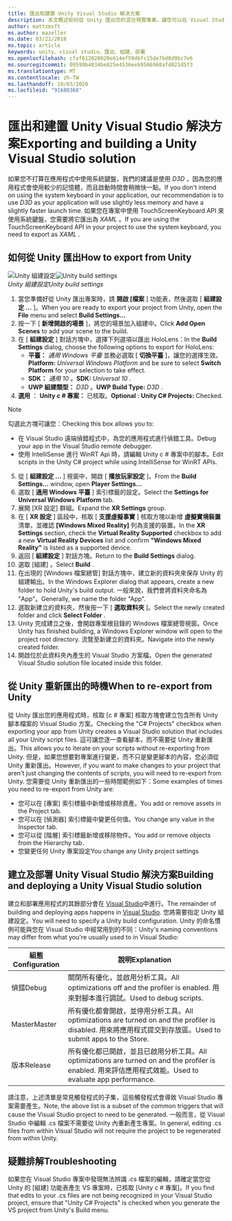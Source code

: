 ```yaml
---
title: 匯出和建置 Unity Visual Studio 解決方案
description: 本文概述如何從 Unity 匯出您的混合現實專案，讓您可以在 Visual Studio 中建立和部署。
author: mattzmsft
ms.author: mazeller
ms.date: 03/21/2018
ms.topic: article
keywords: unity、visual studio、匯出、組建、部署
ms.openlocfilehash: cfaf812020020e614ef59dbfc15de7bd0d9bc7e6
ms.sourcegitcommit: 09599b4034be825e4536eeb9566968afd021d5f3
ms.translationtype: MT
ms.contentlocale: zh-TW
ms.lasthandoff: 10/03/2020
ms.locfileid: "91680368"
---
```

# <a name="exporting-and-building-a-unity-visual-studio-solution"></a><span data-ttu-id="2eb80-104">匯出和建置 Unity Visual Studio 解決方案</span><span class="sxs-lookup"><span data-stu-id="2eb80-104">Exporting and building a Unity Visual Studio solution</span></span>

<span data-ttu-id="2eb80-105">如果您不打算在應用程式中使用系統鍵盤，我們的建議是使用 *D3D* ，因為您的應用程式會使用較少的記憶體，而且啟動時間會稍微快一點。</span><span class="sxs-lookup"><span data-stu-id="2eb80-105">If you don't intend on using the system keyboard in your application, our recommendation is to use *D3D* as your application will use slightly less memory and have a slightly faster launch time.</span></span> <span data-ttu-id="2eb80-106">如果您在專案中使用 TouchScreenKeyboard API 來使用系統鍵盤，您需要將它匯出為 *XAML* 。</span><span class="sxs-lookup"><span data-stu-id="2eb80-106">If you are using the TouchScreenKeyboard API in your project to use the system keyboard, you need to export as *XAML* .</span></span>

## <a name="how-to-export-from-unity"></a><span data-ttu-id="2eb80-107">如何從 Unity 匯出</span><span class="sxs-lookup"><span data-stu-id="2eb80-107">How to export from Unity</span></span>

<span data-ttu-id="2eb80-108">![Unity 組建設定](images/unitybuildsettings-300px.png)</span><span class="sxs-lookup"><span data-stu-id="2eb80-108">![Unity build settings](images/unitybuildsettings-300px.png)</span></span><br>
<span data-ttu-id="2eb80-109">*Unity 組建設定*</span><span class="sxs-lookup"><span data-stu-id="2eb80-109">*Unity build settings*</span></span>

1. <span data-ttu-id="2eb80-110">當您準備好從 Unity 匯出專案時，請 **開啟 [檔案** ] 功能表，然後選取 [ **組建設定 ...** ]。</span><span class="sxs-lookup"><span data-stu-id="2eb80-110">When you are ready to export your project from Unity, open the **File** menu and select **Build Settings...**</span></span>
2. <span data-ttu-id="2eb80-111">按一下 [ **新增開啟的場景** ]，將您的場景加入組建中。</span><span class="sxs-lookup"><span data-stu-id="2eb80-111">Click **Add Open Scenes** to add your scene to the build.</span></span>
3. <span data-ttu-id="2eb80-112">在 [ **組建設定** ] 對話方塊中，選擇下列選項以匯出 HoloLens：</span><span class="sxs-lookup"><span data-stu-id="2eb80-112">In the **Build Settings** dialog, choose the following options to export for HoloLens:</span></span>
   * <span data-ttu-id="2eb80-113">**平臺：** *通用 Windows 平臺* 並務必選取 [ **切換平臺** ]，讓您的選擇生效。</span><span class="sxs-lookup"><span data-stu-id="2eb80-113">**Platform:** *Universal Windows Platform* and be sure to select **Switch Platform** for your selection to take effect.</span></span>
   * <span data-ttu-id="2eb80-114">**SDK：** *通用 10* 。</span><span class="sxs-lookup"><span data-stu-id="2eb80-114">**SDK:** *Universal 10* .</span></span>
   * <span data-ttu-id="2eb80-115">**UWP 組建類型：** *D3D* 。</span><span class="sxs-lookup"><span data-stu-id="2eb80-115">**UWP Build Type:** *D3D* .</span></span>
4. <span data-ttu-id="2eb80-116">**選用** ： **Unity c # 專案：** 已核取。</span><span class="sxs-lookup"><span data-stu-id="2eb80-116">**Optional** : **Unity C# Projects:** Checked.</span></span>

>[!NOTE]
><span data-ttu-id="2eb80-117">勾選此方塊可讓您：</span><span class="sxs-lookup"><span data-stu-id="2eb80-117">Checking this box allows you to:</span></span>
>* <span data-ttu-id="2eb80-118">在 Visual Studio 遠端偵錯程式中，為您的應用程式進行偵錯工具。</span><span class="sxs-lookup"><span data-stu-id="2eb80-118">Debug your app in the Visual Studio remote debugger.</span></span>
>* <span data-ttu-id="2eb80-119">使用 IntelliSense 進行 WinRT Api 時，請編輯 Unity c # 專案中的腳本。</span><span class="sxs-lookup"><span data-stu-id="2eb80-119">Edit scripts in the Unity C# project while using IntelliSense for WinRT APIs.</span></span>

5. <span data-ttu-id="2eb80-120">從 [ **組建設定 ...** ] 視窗中，開啟 [ **播放玩家設定** ]。</span><span class="sxs-lookup"><span data-stu-id="2eb80-120">From the **Build Settings...** window, open **Player Settings...**</span></span>
6. <span data-ttu-id="2eb80-121">選取 [ **通用 Windows 平臺** ] 索引標籤的設定。</span><span class="sxs-lookup"><span data-stu-id="2eb80-121">Select the **Settings for Universal Windows Platform** tab.</span></span>
7. <span data-ttu-id="2eb80-122">展開 [XR 設定] 群組。</span><span class="sxs-lookup"><span data-stu-id="2eb80-122">Expand the **XR Settings** group.</span></span>
8. <span data-ttu-id="2eb80-123">在 [ **XR 設定** ] 區段中，核取 [ **支援虛擬事實** ] 核取方塊以新增 **虛擬實境裝置** 清單，並確認 **[Windows Mixed Reality]** 列為支援的裝置。</span><span class="sxs-lookup"><span data-stu-id="2eb80-123">In the **XR Settings** section, check the **Virtual Reality Supported** checkbox to add a new **Virtual Reality Devices** list and confirm **"Windows Mixed Reality"** is listed as a supported device.</span></span>
9. <span data-ttu-id="2eb80-124">返回 [ **組建設定** ] 對話方塊。</span><span class="sxs-lookup"><span data-stu-id="2eb80-124">Return to the **Build Settings** dialog.</span></span>
10. <span data-ttu-id="2eb80-125">選取 [組建]  。</span><span class="sxs-lookup"><span data-stu-id="2eb80-125">Select **Build** .</span></span>
11. <span data-ttu-id="2eb80-126">在出現的 [Windows 檔案總管] 對話方塊中，建立新的資料夾來保存 Unity 的組建輸出。</span><span class="sxs-lookup"><span data-stu-id="2eb80-126">In the Windows Explorer dialog that appears, create a new folder to hold Unity's build output.</span></span> <span data-ttu-id="2eb80-127">一般來說，我們會將資料夾命名為 "App"。</span><span class="sxs-lookup"><span data-stu-id="2eb80-127">Generally, we name the folder "App".</span></span>
12. <span data-ttu-id="2eb80-128">選取新建立的資料夾，然後按一下 [ **選取資料夾** ]。</span><span class="sxs-lookup"><span data-stu-id="2eb80-128">Select the newly created folder and click **Select Folder** .</span></span>
13. <span data-ttu-id="2eb80-129">Unity 完成建立之後，會開啟專案根目錄的 Windows 檔案總管視窗。</span><span class="sxs-lookup"><span data-stu-id="2eb80-129">Once Unity has finished building, a Windows Explorer window will open to the project root directory.</span></span> <span data-ttu-id="2eb80-130">流覽至新建立的資料夾。</span><span class="sxs-lookup"><span data-stu-id="2eb80-130">Navigate into the newly created folder.</span></span>
14. <span data-ttu-id="2eb80-131">開啟位於此資料夾內產生的 Visual Studio 方案檔。</span><span class="sxs-lookup"><span data-stu-id="2eb80-131">Open the generated Visual Studio solution file located inside this folder.</span></span>

## <a name="when-to-re-export-from-unity"></a><span data-ttu-id="2eb80-132">從 Unity 重新匯出的時機</span><span class="sxs-lookup"><span data-stu-id="2eb80-132">When to re-export from Unity</span></span>

<span data-ttu-id="2eb80-133">從 Unity 匯出您的應用程式時，核取 [c # 專案] 核取方塊會建立包含所有 Unity 腳本檔案的 Visual Studio 方案。</span><span class="sxs-lookup"><span data-stu-id="2eb80-133">Checking the "C# Projects" checkbox when exporting your app from Unity creates a Visual Studio solution that includes all your Unity script files.</span></span> <span data-ttu-id="2eb80-134">這可讓您逐一查看腳本，而不需要從 Unity 重新匯出。</span><span class="sxs-lookup"><span data-stu-id="2eb80-134">This allows you to iterate on your scripts without re-exporting from Unity.</span></span> <span data-ttu-id="2eb80-135">但是，如果您想要對專案進行變更，而不只是變更腳本的內容，您必須從 Unity 重新匯出。</span><span class="sxs-lookup"><span data-stu-id="2eb80-135">However, if you want to make changes to your project that aren't just changing the contents of scripts, you will need to re-export from Unity.</span></span> <span data-ttu-id="2eb80-136">您需要從 Unity 重新匯出的一些時間範例如下：</span><span class="sxs-lookup"><span data-stu-id="2eb80-136">Some examples of times you need to re-export from Unity are:</span></span>
* <span data-ttu-id="2eb80-137">您可以在 [專案] 索引標籤中新增或移除資產。</span><span class="sxs-lookup"><span data-stu-id="2eb80-137">You add or remove assets in the Project tab.</span></span>
* <span data-ttu-id="2eb80-138">您可以在 [偵測器] 索引標籤中變更任何值。</span><span class="sxs-lookup"><span data-stu-id="2eb80-138">You change any value in the Inspector tab.</span></span>
* <span data-ttu-id="2eb80-139">您可以從 [階層] 索引標籤新增或移除物件。</span><span class="sxs-lookup"><span data-stu-id="2eb80-139">You add or remove objects from the Hierarchy tab.</span></span>
* <span data-ttu-id="2eb80-140">您變更任何 Unity 專案設定</span><span class="sxs-lookup"><span data-stu-id="2eb80-140">You change any Unity project settings</span></span>

## <a name="building-and-deploying-a-unity-visual-studio-solution"></a><span data-ttu-id="2eb80-141">建立及部署 Unity Visual Studio 解決方案</span><span class="sxs-lookup"><span data-stu-id="2eb80-141">Building and deploying a Unity Visual Studio solution</span></span>

<span data-ttu-id="2eb80-142">建立和部署應用程式的其餘部分會在 [Visual Studio](../platform-capabilities-and-apis/using-visual-studio.md)中進行。</span><span class="sxs-lookup"><span data-stu-id="2eb80-142">The remainder of building and deploying apps happens in [Visual Studio](../platform-capabilities-and-apis/using-visual-studio.md).</span></span> <span data-ttu-id="2eb80-143">您將需要指定 Unity 組建設定。</span><span class="sxs-lookup"><span data-stu-id="2eb80-143">You will need to specify a Unity build configuration.</span></span> <span data-ttu-id="2eb80-144">Unity 的命名慣例可能與您在 Visual Studio 中經常用到的不同：</span><span class="sxs-lookup"><span data-stu-id="2eb80-144">Unity's naming conventions may differ from what you're usually used to in Visual Studio:</span></span>

|  <span data-ttu-id="2eb80-145">組態</span><span class="sxs-lookup"><span data-stu-id="2eb80-145">Configuration</span></span>  |  <span data-ttu-id="2eb80-146">說明</span><span class="sxs-lookup"><span data-stu-id="2eb80-146">Explanation</span></span> | 
|----------|----------|
|  <span data-ttu-id="2eb80-147">偵錯</span><span class="sxs-lookup"><span data-stu-id="2eb80-147">Debug</span></span>  |  <span data-ttu-id="2eb80-148">關閉所有優化，並啟用分析工具。</span><span class="sxs-lookup"><span data-stu-id="2eb80-148">All optimizations off and the profiler is enabled.</span></span> <span data-ttu-id="2eb80-149">用來對腳本進行調試。</span><span class="sxs-lookup"><span data-stu-id="2eb80-149">Used to debug scripts.</span></span> | 
|  <span data-ttu-id="2eb80-150">Master</span><span class="sxs-lookup"><span data-stu-id="2eb80-150">Master</span></span>  |  <span data-ttu-id="2eb80-151">所有優化都會開啟，並停用分析工具。</span><span class="sxs-lookup"><span data-stu-id="2eb80-151">All optimizations are turned on and the profiler is disabled.</span></span> <span data-ttu-id="2eb80-152">用來將應用程式提交到存放區。</span><span class="sxs-lookup"><span data-stu-id="2eb80-152">Used to submit apps to the Store.</span></span> | 
|  <span data-ttu-id="2eb80-153">版本</span><span class="sxs-lookup"><span data-stu-id="2eb80-153">Release</span></span>  |  <span data-ttu-id="2eb80-154">所有優化都已開啟，並且已啟用分析工具。</span><span class="sxs-lookup"><span data-stu-id="2eb80-154">All optimizations are turned on and the profiler is enabled.</span></span> <span data-ttu-id="2eb80-155">用來評估應用程式效能。</span><span class="sxs-lookup"><span data-stu-id="2eb80-155">Used to evaluate app performance.</span></span> | 

<span data-ttu-id="2eb80-156">請注意，上述清單是常見觸發程式的子集，這些觸發程式會導致 Visual Studio 專案需要產生。</span><span class="sxs-lookup"><span data-stu-id="2eb80-156">Note, the above list is a subset of the common triggers that will cause the Visual Studio project to need to be generated.</span></span> <span data-ttu-id="2eb80-157">一般而言，從 Visual Studio 中編輯 .cs 檔案不需要從 Unity 內重新產生專案。</span><span class="sxs-lookup"><span data-stu-id="2eb80-157">In general, editing .cs files from within Visual Studio will not require the project to be regenerated from within Unity.</span></span>

## <a name="troubleshooting"></a><span data-ttu-id="2eb80-158">疑難排解</span><span class="sxs-lookup"><span data-stu-id="2eb80-158">Troubleshooting</span></span>

<span data-ttu-id="2eb80-159">如果您在 Visual Studio 專案中發現無法辨識 .cs 檔案的編輯，請確定當您從 Unity 的 [組建] 功能表產生 VS 專案時，已核取 [Unity c # 專案]。</span><span class="sxs-lookup"><span data-stu-id="2eb80-159">If you find that edits to your .cs files are not being recognized in your Visual Studio project, ensure that "Unity C# Projects" is checked when you generate the VS project from Unity's Build menu.</span></span>
